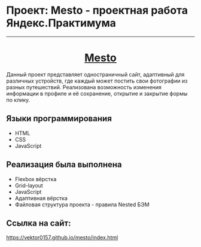 # Проект: Mesto - проектная работа Яндекс.Практимума
---
 **<h1 align="center"><a href="https://vektor0157.github.io/mesto/index.html">Mesto</a></h1>**

Данный проект представляет одностраничный сайт, адаптивный для различных устройств, где каждый может постить свои фотографии из разных путешествий. Реализована возможность изменения информации в профиле и её сохранение, открытие и закрытие формы по клику.

## Языки программирования
* HTML
* CSS
* JavaScript

## Реализация была выполнена
* Flexbox вёрстка
* Grid-layout
* JavaScript
* Адаптивная вёрстка
* Файловая структура проекта - правила Nested БЭМ

## Ссылка на сайт:
https://vektor0157.github.io/mesto/index.html